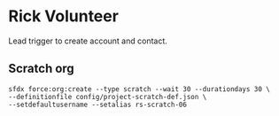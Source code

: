 # Rick Volunteer

Lead trigger to create account and contact.

## Scratch org

```
sfdx force:org:create --type scratch --wait 30 --durationdays 30 \
--definitionfile config/project-scratch-def.json \
--setdefaultusername --setalias rs-scratch-06
```
